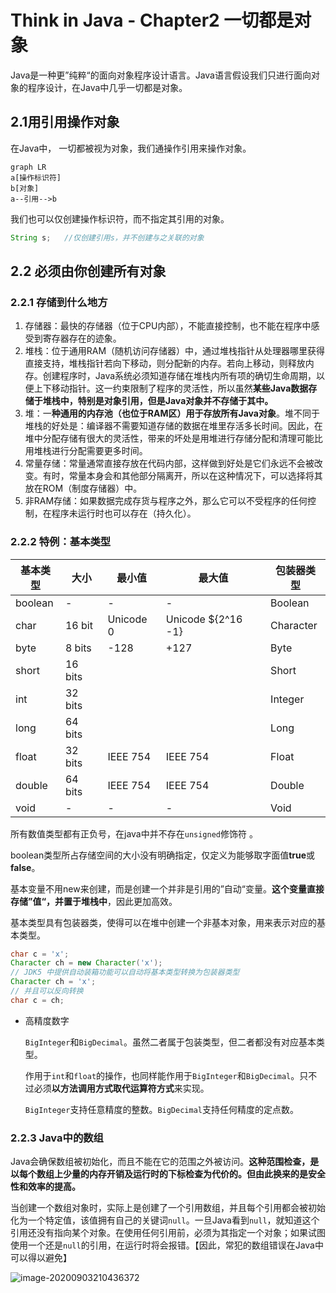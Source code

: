 # Think in Java - Chapter2 一切都是对象

  Java是一种更”纯粹“的面向对象程序设计语言。Java语言假设我们只进行面向对象的程序设计，在Java中几乎一切都是对象。

## 2.1用引用操作对象

  在Java中， 一切都被视为对象，我们通操作引用来操作对象。

```mermaid
graph LR
a[操作标识符]
b[对象]
a--引用-->b
```

  我们也可以仅创建操作标识符，而不指定其引用的对象。

```java
String s;	//仅创建引用s，并不创建与之关联的对象
```



## 2.2 必须由你创建所有对象

### 2.2.1 存储到什么地方

1. 存储器：最快的存储器（位于CPU内部），不能直接控制，也不能在程序中感受到寄存器存在的迹象。
2. 堆栈：位于通用RAM（随机访问存储器）中，通过堆栈指针从处理器哪里获得直接支持，堆栈指针若向下移动，则分配新的内存。若向上移动，则释放内存。创建程序时，Java系统必须知道存储在堆栈内所有项的确切生命周期，以便上下移动指针。这一约束限制了程序的灵活性，所以虽然**某些Java数据存储于堆栈中，特别是对象引用，但是Java对象并不存储于其中。**
3. 堆：一**种通用的内存池（也位于RAM区）用于存放所有Java对象**。堆不同于堆栈的好处是：编译器不需要知道存储的数据在堆里存活多长时间。因此，在堆中分配存储有很大的灵活性，带来的坏处是用堆进行存储分配和清理可能比用堆栈进行分配需要更多时间。
4. 常量存储：常量通常直接存放在代码内部，这样做到好处是它们永远不会被改变。有时，常量本身会和其他部分隔离开，所以在这种情况下，可以选择将其放在ROM（制度存储器）中。
5. 非RAM存储：如果数据完成存货与程序之外，那么它可以不受程序的任何控制，在程序未运行时也可以存在（持久化）。

### 2.2.2 特例：基本类型

| 基本类型 | 大小    | 最小值    | 最大值             | 包装器类型 |
| -------- | ------- | --------- | ------------------ | ---------- |
| boolean  | -       | -         | -                  | Boolean    |
| char     | 16 bit  | Unicode 0 | Unicode ${2^16 -1} | Character  |
| byte     | 8 bits  | -128      | +127               | Byte       |
| short    | 16 bits |           |                    | Short      |
| int      | 32 bits |           |                    | Integer    |
| long     | 64 bits |           |                    | Long       |
| float    | 32 bits | IEEE 754  | IEEE 754           | Float      |
| double   | 64 bits | IEEE 754  | IEEE 754           | Double     |
| void     | -       | -         | -                  | Void       |

  所有数值类型都有正负号，在java中并不存在`unsigned`修饰符  。

  boolean类型所占存储空间的大小没有明确指定，仅定义为能够取字面值**true**或**false**。

  基本变量不用new来创建，而是创建一个并非是引用的”自动“变量。**这个变量直接存储”值“，并置于堆栈中**，因此更加高效。

  基本类型具有包装器类，使得可以在堆中创建一个非基本对象，用来表示对应的基本类型。

```java
char c = 'x';
Character ch = new Character('x');
// JDK5 中提供自动装箱功能可以自动将基本类型转换为包装器类型
Character ch = 'x';
// 并且可以反向转换
char c = ch;
```

* 高精度数字

  `BigInteger`和`BigDecimal`。虽然二者属于包装类型，但二者都没有对应基本类型。

  作用于`int`和`float`的操作，也同样能作用于`BigInteger`和`BigDecimal`。只不过必须**以方法调用方式取代运算符方式**来实现。

  `BigInteger`支持任意精度的整数。`BigDecimal`支持任何精度的定点数。

### 2.2.3 Java中的数组

  Java会确保数组被初始化，而且不能在它的范围之外被访问。**这种范围检查，是以每个数组上少量的内存开销及运行时的下标检查为代价的。但由此换来的是安全性和效率的提高。**

  当创建一个数组对象时，实际上是创建了一个引用数组，并且每个引用都会被初始化为一个特定值，该值拥有自己的关键词`null`。一旦Java看到`null`，就知道这个引用还没有指向某个对象。在使用任何引用前，必须为其指定一个对象；如果试图使用一个还是`null`的引用，在运行时将会报错。【因此，常犯的数组错误在Java中可以得以避免】

![image-20200903210436372](https://i.loli.net/2020/09/03/tF8npVhsDgcNLiJ.png)

